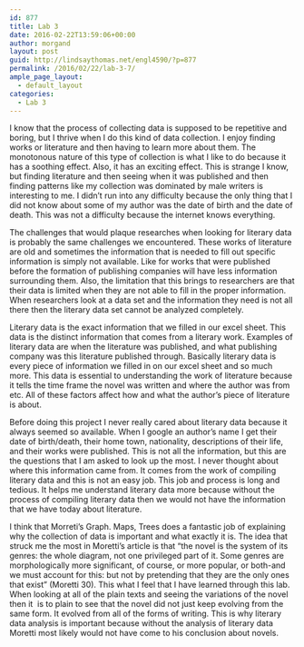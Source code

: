 ```yaml
---
id: 877
title: Lab 3
date: 2016-02-22T13:59:06+00:00
author: morgand
layout: post
guid: http://lindsaythomas.net/engl4590/?p=877
permalink: /2016/02/22/lab-3-7/
ample_page_layout:
  - default_layout
categories:
  - Lab 3
---
```

I know that the process of collecting data is supposed to be repetitive and boring, but I thrive when I do this kind of data collection. I enjoy finding works or literature and then having to learn more about them. The monotonous nature of this type of collection is what I like to do because it has a soothing effect. Also, it has an exciting effect. This is strange I know, but finding literature and then seeing when it was published and then finding patterns like my collection was dominated by male writers is interesting to me. I didn’t run into any difficulty because the only thing that I did not know about some of my author was the date of birth and the date of death. This was not a difficulty because the internet knows everything.

The challenges that would plaque researches when looking for literary data is probably the same challenges we encountered. These works of literature are old and sometimes the information that is needed to fill out specific information is simply not available. Like for works that were published before the formation of publishing companies will have less information surrounding them. Also, the limitation that this brings to researchers are that their data is limited when they are not able to fill in the proper information. When researchers look at a data set and the information they need is not all there then the literary data set cannot be analyzed completely.

Literary data is the exact information that we filled in our excel sheet. This data is the distinct information that comes from a literary work. Examples of literary data are when the literature was published, and what publishing company was this literature published through. Basically literary data is every piece of information we filled in on our excel sheet and so much more. This data is essential to understanding the work of literature because it tells the time frame the novel was written and where the author was from etc. All of these factors affect how and what the author’s piece of literature is about.

Before doing this project I never really cared about literary data because it always seemed so available. When I google an author’s name I get their date of birth/death, their home town, nationality, descriptions of their life, and their works were published. This is not all the information, but this are the questions that I am asked to look up the most. I never thought about where this information came from. It comes from the work of compiling literary data and this is not an easy job. This job and process is long and tedious. It helps me understand literary data more because without the process of compiling literary data then we would not have the information that we have today about literature.

I think that Morreti’s Graph. Maps, Trees does a fantastic job of explaining why the collection of data is important and what exactly it is. The idea that struck me the most in Moretti’s article is that “the novel is the system of its genres: the whole diagram, not one privileged part of it. Some genres are morphologically more significant, of course, or more popular, or both-and we must account for this: but not by pretending that they are the only ones that exist” (Moretti 30). This what I feel that I have learned through this lab. When looking at all of the plain texts and seeing the variations of the novel then it  is to plain to see that the novel did not just keep evolving from the same form. It evolved from all of the forms of writing. This is why literary data analysis is important because without the analysis of literary data Moretti most likely would not have come to his conclusion about novels.